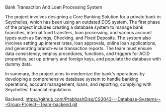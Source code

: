 

Bank Transaction And Loan Processing System

The project involves designing a Core Banking Solution for a private bank in Seychelles, which has been using an outdated DOS system. The first phase of the project includes creating a database system to manage bank branches, internal fund transfers, loan processing, and various account types such as Savings, Checking, and Fixed Deposits. The system also involves setting up interest rates, loan approvals, online loan applications, and generating branch-wise transaction reports. The team must ensure data consistency, employ procedures, functions, and triggers for ACID properties, set up primary and foreign keys, and populate the database with dummy data.

In summary, the project aims to modernize the bank's operations by developing a comprehensive database system to handle banking operations, account management, loans, and reporting, complying with Seychelles' financial regulations.

Backend: https://github.com/PrabhashDiss/CS3043---Database-Systems---Group-Project--Team-backend.git
